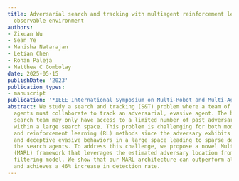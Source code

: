 ```yaml
---
title: Adversarial search and tracking with multiagent reinforcement learning in sparsely
  observable environment
authors:
- Zixuan Wu
- Sean Ye
- Manisha Natarajan
- Letian Chen
- Rohan Paleja
- Matthew C Gombolay
date: 2025-05-15
publishDate: '2023'
publication_types:
- manuscript
publication: '*IEEE International Symposium on Multi-Robot and Multi-Agent Systems (MRS)*'
abstract: We study a search and tracking (S&T) problem where a team of dynamic search
  agents must collaborate to track an adversarial, evasive agent. The heterogeneous
  search team may only have access to a limited number of past adversary trajectories
  within a large search space. This problem is challenging for both model-based searching
  and reinforcement learning (RL) methods since the adversary exhibits reactionary
  and deceptive evasive behaviors in a large space leading to sparse detections for
  the search agents. To address this challenge, we propose a novel Multi-Agent RL
  (MARL) framework that leverages the estimated adversary location from our learnable
  filtering model. We show that our MARL architecture can outperform all baselines
  and achieves a 46% increase in detection rate.
---
```

